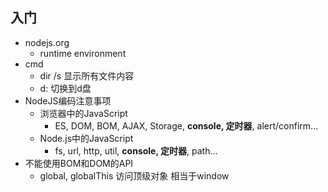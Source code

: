 ## 入门
- nodejs.org
  - runtime environment
- cmd
  - dir /s 显示所有文件内容
  - d: 切换到d盘
- NodeJS编码注意事项
  - 浏览器中的JavaScript
      - ES, DOM, BOM, AJAX, Storage, **console, 定时器**, alert/confirm...
  - Node.js中的JavaScript
      - fs, url, http, util, **console, 定时器**, path...
- 不能使用BOM和DOM的API
  - global, globalThis 访问顶级对象 相当于window